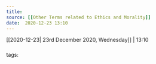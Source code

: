 ```yaml
---
title: 
source: [[Other Terms related to Ethics and Morality]]
date:  2020-12-23 13:10
---
```

[[2020-12-23| 23rd December 2020, Wednesday]] |  13:10

### 
tags:


